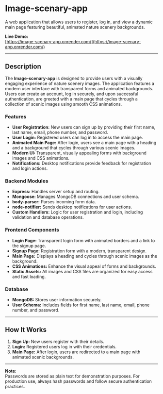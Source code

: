 # Image-scenary-app

A web application that allows users to register, log in, and view a dynamic main page featuring beautiful, animated nature scenery backgrounds.

**Live Demo:**  
[https://image-scenary-app.onrender.com/](https://image-scenary-app.onrender.com/)

---

## Description

The **Image-scenary-app** is designed to provide users with a visually engaging experience of nature scenery images. The application features a modern user interface with transparent forms and animated backgrounds. Users can create an account, log in securely, and upon successful authentication, are greeted with a main page that cycles through a collection of scenic images using smooth CSS animations.

### Features

- **User Registration:** New users can sign up by providing their first name, last name, email, phone number, and password.
- **User Login:** Registered users can log in to access the main page.
- **Animated Main Page:** After login, users see a main page with a heading and a background that cycles through various scenic images.
- **Modern UI:** Transparent, visually appealing forms with background images and CSS animations.
- **Notifications:** Desktop notifications provide feedback for registration and login actions.

### Backend Modules

- **Express:** Handles server setup and routing.
- **Mongoose:** Manages MongoDB connections and user schema.
- **body-parser:** Parses incoming form data.
- **node-notifier:** Sends desktop notifications for user actions.
- **Custom Handlers:** Logic for user registration and login, including validation and database operations.

### Frontend Components

- **Login Page:** Transparent login form with animated borders and a link to the signup page.
- **Signup Page:** Registration form with a modern, transparent design.
- **Main Page:** Displays a heading and cycles through scenic images as the background.
- **CSS Animations:** Enhance the visual appeal of forms and backgrounds.
- **Static Assets:** All images and CSS files are organized for easy access and fast loading.

### Database

- **MongoDB:** Stores user information securely.
- **User Schema:** Includes fields for first name, last name, email, phone number, and password.

---

## How It Works

1. **Sign Up:** New users register with their details.
2. **Login:** Registered users log in with their credentials.
3. **Main Page:** After login, users are redirected to a main page with animated scenic backgrounds.

---

**Note:**  
Passwords are stored as plain text for demonstration purposes. For production use, always hash passwords and follow secure authentication practices.
